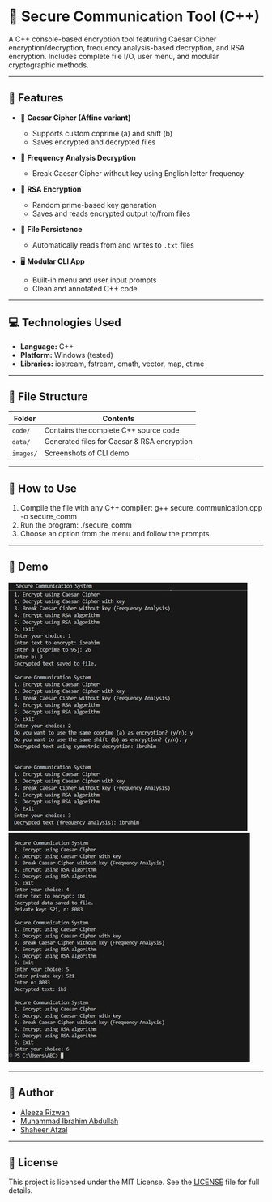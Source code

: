 # 🔐 Secure Communication Tool (C++)

A C++ console-based encryption tool featuring Caesar Cipher encryption/decryption, frequency analysis-based decryption, and RSA encryption. Includes complete file I/O, user menu, and modular cryptographic methods.

---

## 🧠 Features

- 🧪 **Caesar Cipher (Affine variant)**  
  - Supports custom coprime (a) and shift (b)
  - Saves encrypted and decrypted files

- 🔎 **Frequency Analysis Decryption**  
  - Break Caesar Cipher without key using English letter frequency

- 🔐 **RSA Encryption**  
  - Random prime-based key generation
  - Saves and reads encrypted output to/from files

- 🧾 **File Persistence**  
  - Automatically reads from and writes to `.txt` files

- 🖥️ **Modular CLI App**  
  - Built-in menu and user input prompts
  - Clean and annotated C++ code

---

## 💻 Technologies Used

- **Language:** C++  
- **Platform:** Windows (tested)  
- **Libraries:** iostream, fstream, cmath, vector, map, ctime  

---

## 📂 File Structure

| Folder       | Contents                                   |
|--------------|--------------------------------------------|
| `code/`      | Contains the complete C++ source code      |
| `data/`      | Generated files for Caesar & RSA encryption|
| `images/`    | Screenshots of CLI demo                    |

---

## 🔧 How to Use

1. Compile the file with any C++ compiler:
   g++ secure_communication.cpp -o secure_comm
2. Run the program:
   ./secure_comm
3. Choose an option from the menu and follow the prompts.

---

## 📸 Demo

![Demo](images/demo1.jpg)
![Demo](images/demo2.jpg)

---

## 👤 Author

- [Aleeza Rizwan](https://github.com/its-aleezA)
- [Muhammad Ibrahim Abdullah](https://github.com/Ibrahim5570)
- [Shaheer Afzal](https://github.com/ShaheerAfzal) 

---

## 🔖 License

This project is licensed under the MIT License.
See the [LICENSE](LICENSE) file for full details.
